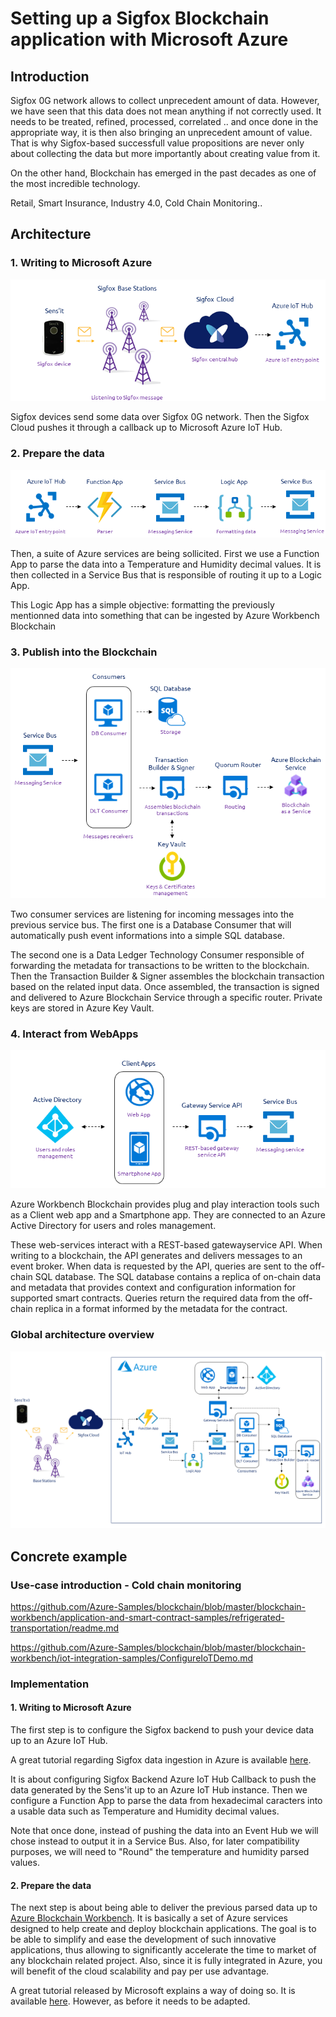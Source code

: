 # Setting up a Sigfox Blockchain application with Microsoft Azure

## Introduction
Sigfox 0G network allows to collect unprecedent amount of data. However, we have seen that this data does not mean anything if not correctly used. It needs to be treated, refined, processed, correlated .. and once done in the appropriate way, it is then also bringing an unprecedent amount of value. That is why Sigfox-based successfull value propositions are never only about collecting the data but more importantly about creating value from it.

On the other hand, Blockchain has emerged in the past decades as one of the most incredible technology. 

Retail, Smart Insurance, Industry 4.0, Cold Chain Monitoring..

## Architecture

### 1. Writing to Microsoft Azure

![Image](img/WriteIntoAzure.png)

Sigfox devices send some data over Sigfox 0G network. Then the Sigfox Cloud pushes it through a callback up to Microsoft Azure IoT Hub.

### 2. Prepare the data

![Image](img/PrepareForBlockchainIngestion.png)

Then, a suite of Azure services are being sollicited. First we use a Function App to parse the data into a Temperature and Humidity decimal values. It is then collected in a Service Bus that is responsible of routing it up to a Logic App. 

This Logic App has a simple objective: formatting the previously mentionned data into something that can be ingested by Azure Workbench Blockchain

### 3. Publish into the Blockchain

![Image](img/PublishIntoBlockchain.png)

Two consumer services are listening for incoming messages into the previous service bus. The first one is a Database Consumer that will automatically push event informations into a simple SQL database.

The second one is a Data Ledger Technology Consumer responsible of forwarding the metadata for transactions to be written to the blockchain. Then the Transaction Builder & Signer assembles the blockchain transaction based on the related input data. Once assembled, the transaction is signed and delivered to Azure Blockchain Service through a specific router. Private keys are stored in Azure Key Vault.

### 4. Interact from WebApps

![Image](img/ReadFromWeb.png)

Azure Workbench Blockchain provides plug and play interaction tools such as a Client web app and a Smartphone app. They are connected to an Azure Active Directory for users and roles management. 

These web-services interact with a REST-based gatewayservice API. When writing to a blockchain, the API generates and delivers messages to an event broker. When data is requested by the API, queries are sent to the off-chain SQL database. The SQL database contains a replica of on-chain data and metadata that provides context and configuration information for supported smart contracts. Queries return the required data from the off-chain replica in a format informed by the metadata for the contract.

### Global architecture overview
![Image](img/GlobalArchitectureOverview.png)

## Concrete example

### Use-case introduction - Cold chain monitoring 

https://github.com/Azure-Samples/blockchain/blob/master/blockchain-workbench/application-and-smart-contract-samples/refrigerated-transportation/readme.md

https://github.com/Azure-Samples/blockchain/blob/master/blockchain-workbench/iot-integration-samples/ConfigureIoTDemo.md

### Implementation

#### 1. Writing to Microsoft Azure

The first step is to configure the Sigfox backend to push your device data up to an Azure IoT Hub.

A great tutorial regarding Sigfox data ingestion in Azure is available [here](https://medium.com/@nicolas.farolfi_48489/how-to-use-sigfox-with-microsoft-azure-c6ab6e1d1708).

It is about configuring Sigfox Backend Azure IoT Hub Callback to push the data generated by the Sens'it up to an Azure IoT Hub instance. Then we configure a Function App to parse the data from hexadecimal caracters into a usable data such as Temperature and Humidity decimal values. 

Note that once done, instead of pushing the data into an Event Hub we will chose instead to output it in a Service Bus.
Also, for later compatibility purposes, we will need to "Round" the temperature and humidity parsed values.

#### 2. Prepare the data

The next step is about being able to deliver the previous parsed data up to [Azure Blockchain Workbench](https://azure.microsoft.com/en-gb/features/blockchain-workbench/). It is basically a set of Azure services designed to help create and deploy blockchain applications. The goal is to be able to simplify and ease the development of such innovative applications, thus allowing to significantly accelerate the time to market of any blockchain related project. Also, since it is fully integrated in Azure, you will benefit of the cloud scalability and pay per use advantage.

A great tutorial released by Microsoft explains a way of doing so. It is available [here](https://github.com/Azure-Samples/blockchain/blob/master/blockchain-workbench/iot-integration-samples/ConfigureIoTDemo.md).
However, as before it needs to be adapted. 














